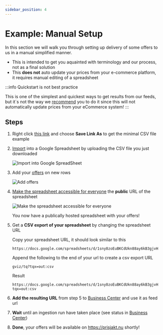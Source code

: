 ```yaml
---
sidebar_position: 4
---
```


# Example: Manual Setup

In this section we will walk you through setting up delivery of some offers to us in a manual simplified manner.

- This is intended to get you aquainted with terminology and our process, not as a final solution
- This **does not** auto update your prices from your e-commerce platform, it requires manual editing of a spreadsheet

:::info Quickstart is not best practice

This is one of the simplest and quickest ways to get results from our feeds, but it´s not the way we [recommend](/overview/best-practices) you to do it since this will not automatically update prices from your eCommerce system!
:::
## Steps

1. Right click  [this link](pathname:///examples/min-sample.csv) and choose **Save Link As** to get the minimal CSV file example

2. [Import](https://support.google.com/docs/answer/40608?hl=en&co=GENIE.Platform%3DDesktop) into a Google Spreadsheet by uploading the CSV file you just downloaded
   
   ![Import into Google SpreadSheet](@site/docs/assets/guides/quickstart/google-spreadsheet-import.png)
   
3. Add your [offers](/terminology/terms#term_offer) on new rows

   ![Add offers](@site/docs/assets/guides/quickstart/google-spreadsheet-add-products.png)


4. [Make the spreadsheet accessible for everyone](https://support.google.com/docs/answer/183965?hl=en&co=GENIE.Platform%3DDesktop) the **public** URL of the spreadsheet

    ![Make the spreadsheet accessible for everyone](@site/docs/assets/guides/quickstart/google-spreadsheet-share.png)

   You now have a publically hosted spreadsheet with your offers!

5. Get a **CSV export of your spreadsheet** by changing the spreadsheet URL

   Copy your spreadsheet URL, it should look similar to this
   
   ```
   https://docs.google.com/spreadsheets/d/1sny8zoEuBKCdUkn88ay6kB3gjvH0RBQZo6fGXnS542c/
   ```

   Append the following to the end of your url to create a csv export URL
   
   ```
   gviz/tq?tqx=out:csv
   ``` 

   Result

   ```
   https://docs.google.com/spreadsheets/d/1sny8zoEuBKCdUkn88ay6kB3gjvH0RBQZo6fGXnS542c/gviz/tq?tqx=out:csv
   ```

6. **Add the resulting URL** from step 5 to [Business Center](https://support.prisjakt.nu/en/articles/6175300-manage-product-feeds-in-business-center) and use it as feed url
7. **Wait** until an ingestion run have taken place (see status in [Business Center](https://support.prisjakt.nu/en/articles/6175300-manage-product-feeds-in-business-center))
8. **Done**, your offers will be available on https://prisjakt.nu shortly!
